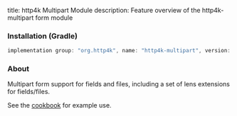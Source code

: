 title: http4k Multipart Module
description: Feature overview of the http4k-multipart form module

### Installation (Gradle)

```groovy
implementation group: "org.http4k", name: "http4k-multipart", version: "4.7.0.0"
```

### About

Multipart form support for fields and files, including a set of lens extensions for fields/files.

See the [cookbook](/cookbook/multipart_forms/) for example use.

